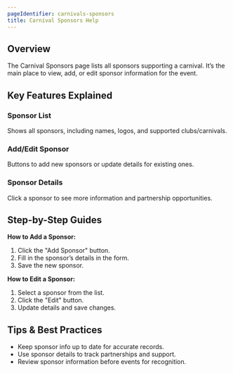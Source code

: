 ```yaml
---
pageIdentifier: carnivals-sponsors
title: Carnival Sponsors Help
---
```


## Overview
The Carnival Sponsors page lists all sponsors supporting a carnival. It’s the main place to view, add, or edit sponsor information for the event.

## Key Features Explained
### Sponsor List
Shows all sponsors, including names, logos, and supported clubs/carnivals.

### Add/Edit Sponsor
Buttons to add new sponsors or update details for existing ones.

### Sponsor Details
Click a sponsor to see more information and partnership opportunities.

## Step-by-Step Guides
**How to Add a Sponsor:**
1. Click the "Add Sponsor" button.
2. Fill in the sponsor’s details in the form.
3. Save the new sponsor.

**How to Edit a Sponsor:**
1. Select a sponsor from the list.
2. Click the "Edit" button.
3. Update details and save changes.

## Tips & Best Practices
- Keep sponsor info up to date for accurate records.
- Use sponsor details to track partnerships and support.
- Review sponsor information before events for recognition.
